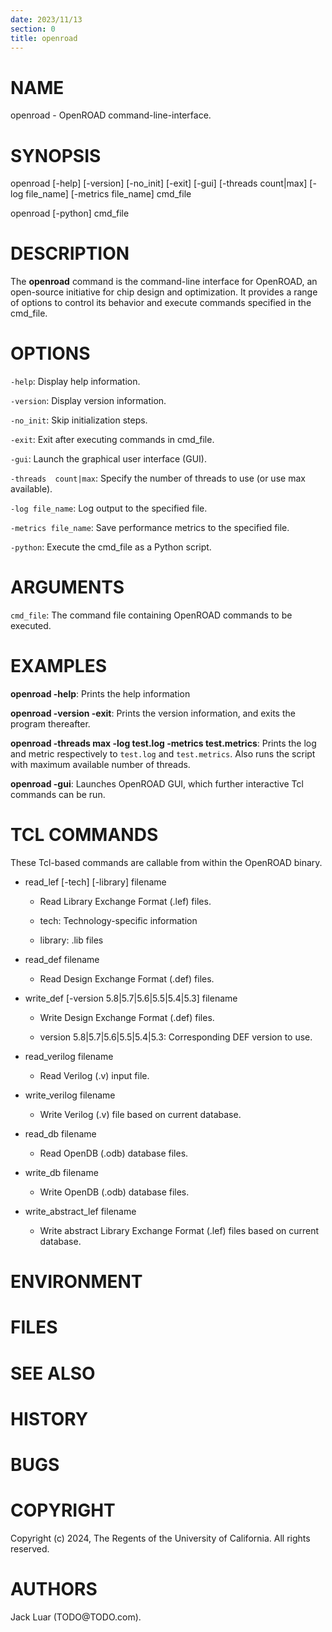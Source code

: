 ```yaml
---
date: 2023/11/13
section: 0
title: openroad
---
```


NAME
====

openroad - OpenROAD command-line-interface.

SYNOPSIS
========

openroad \[-help\] \[-version\] \[-no\_init\] \[-exit\] \[-gui\]
\[-threads count\|max\] \[-log file\_name\] \[-metrics file\_name\]
cmd\_file

openroad \[-python\] cmd\_file

DESCRIPTION
===========

The **openroad** command is the command-line interface for OpenROAD, an
open-source initiative for chip design and optimization. It provides a
range of options to control its behavior and execute commands specified
in the cmd\_file.

OPTIONS
=======

`-help`: Display help information.

`-version`: Display version information.

`-no_init`: Skip initialization steps.

`-exit`: Exit after executing commands in cmd\_file.

`-gui`: Launch the graphical user interface (GUI).

`-threads  count|max`: Specify the number of threads to use (or use max
available).

`-log file_name`: Log output to the specified file.

`-metrics file_name`: Save performance metrics to the specified file.

`-python`: Execute the cmd\_file as a Python script.

ARGUMENTS
=========

`cmd_file`: The command file containing OpenROAD commands to be
executed.

EXAMPLES
========

**openroad -help**: Prints the help information

**openroad -version -exit**: Prints the version information, and exits
the program thereafter.

**openroad -threads max -log test.log -metrics test.metrics**: Prints
the log and metric respectively to `test.log` and `test.metrics`. Also
runs the script with maximum available number of threads.

**openroad -gui**: Launches OpenROAD GUI, which further interactive Tcl
commands can be run.

TCL COMMANDS
============

These Tcl-based commands are callable from within the OpenROAD binary.

-   read\_lef \[-tech\] \[-library\] filename

    -   Read Library Exchange Format (.lef) files.

    -   tech: Technology-specific information

    -   library: .lib files

-   read\_def filename

    -   Read Design Exchange Format (.def) files.

-   write\_def \[-version 5.8\|5.7\|5.6\|5.5\|5.4\|5.3\] filename

    -   Write Design Exchange Format (.def) files.

    -   version 5.8\|5.7\|5.6\|5.5\|5.4\|5.3: Corresponding DEF version
        to use.

-   read\_verilog filename

    -   Read Verilog (.v) input file.

-   write\_verilog filename

    -   Write Verilog (.v) file based on current database.

-   read\_db filename

    -   Read OpenDB (.odb) database files.

-   write\_db filename

    -   Write OpenDB (.odb) database files.

-   write\_abstract\_lef filename

    -   Write abstract Library Exchange Format (.lef) files based on
        current database.

ENVIRONMENT
===========

FILES
=====

SEE ALSO
========

HISTORY
=======

BUGS
====

COPYRIGHT
=========

Copyright (c) 2024, The Regents of the University of California. All
rights reserved.

AUTHORS
=======

Jack Luar (TODO\@TODO.com).
